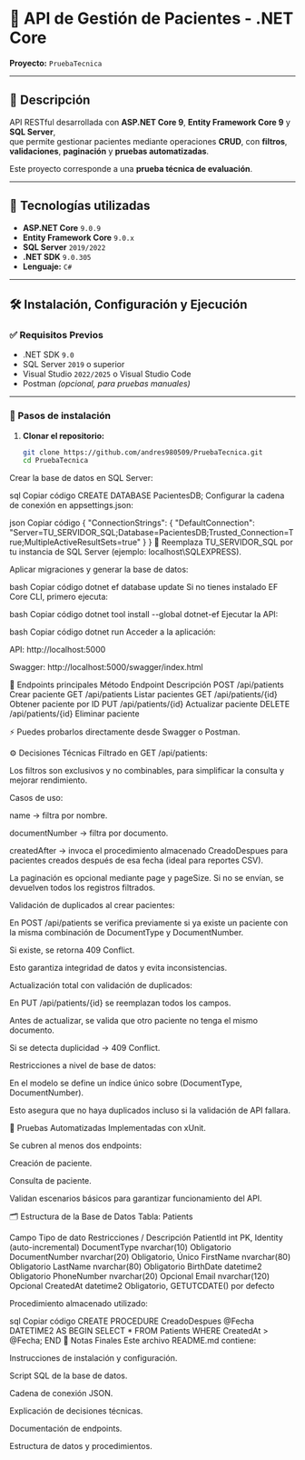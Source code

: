 # 🏥 API de Gestión de Pacientes - .NET Core  

**Proyecto:** `PruebaTecnica`  

---

## 📖 Descripción  

API RESTful desarrollada con **ASP.NET Core 9**, **Entity Framework Core 9** y **SQL Server**,  
que permite gestionar pacientes mediante operaciones **CRUD**, con **filtros**, **validaciones**, **paginación** y **pruebas automatizadas**.  

Este proyecto corresponde a una **prueba técnica de evaluación**.  

---

## 🚀 Tecnologías utilizadas  

- **ASP.NET Core** `9.0.9`  
- **Entity Framework Core** `9.0.x`  
- **SQL Server** `2019/2022`  
- **.NET SDK** `9.0.305`  
- **Lenguaje:** `C#`  

---

## 🛠️ Instalación, Configuración y Ejecución  

### ✅ Requisitos Previos  

- .NET SDK `9.0`  
- SQL Server `2019` o superior  
- Visual Studio `2022/2025` o Visual Studio Code  
- Postman *(opcional, para pruebas manuales)*  

---

### 📂 Pasos de instalación  

1. **Clonar el repositorio:**  

   ```bash
   git clone https://github.com/andres980509/PruebaTecnica.git
   cd PruebaTecnica
Crear la base de datos en SQL Server:

sql
Copiar código
CREATE DATABASE PacientesDB;
Configurar la cadena de conexión en appsettings.json:

json
Copiar código
{
  "ConnectionStrings": {
    "DefaultConnection": "Server=TU_SERVIDOR_SQL;Database=PacientesDB;Trusted_Connection=True;MultipleActiveResultSets=true"
  }
}
🔧 Reemplaza TU_SERVIDOR_SQL por tu instancia de SQL Server (ejemplo: localhost\\SQLEXPRESS).

Aplicar migraciones y generar la base de datos:

bash
Copiar código
dotnet ef database update
Si no tienes instalado EF Core CLI, primero ejecuta:

bash
Copiar código
dotnet tool install --global dotnet-ef
Ejecutar la API:

bash
Copiar código
dotnet run
Acceder a la aplicación:

API: http://localhost:5000

Swagger: http://localhost:5000/swagger/index.html

🔗 Endpoints principales
Método	Endpoint	Descripción
POST	/api/patients	Crear paciente
GET	/api/patients	Listar pacientes
GET	/api/patients/{id}	Obtener paciente por ID
PUT	/api/patients/{id}	Actualizar paciente
DELETE	/api/patients/{id}	Eliminar paciente

⚡ Puedes probarlos directamente desde Swagger o Postman.

⚙️ Decisiones Técnicas
Filtrado en GET /api/patients:

Los filtros son exclusivos y no combinables, para simplificar la consulta y mejorar rendimiento.

Casos de uso:

name → filtra por nombre.

documentNumber → filtra por documento.

createdAfter → invoca el procedimiento almacenado CreadoDespues para pacientes creados después de esa fecha (ideal para reportes CSV).

La paginación es opcional mediante page y pageSize. Si no se envían, se devuelven todos los registros filtrados.

Validación de duplicados al crear pacientes:

En POST /api/patients se verifica previamente si ya existe un paciente con la misma combinación de DocumentType y DocumentNumber.

Si existe, se retorna 409 Conflict.

Esto garantiza integridad de datos y evita inconsistencias.

Actualización total con validación de duplicados:

En PUT /api/patients/{id} se reemplazan todos los campos.

Antes de actualizar, se valida que otro paciente no tenga el mismo documento.

Si se detecta duplicidad → 409 Conflict.

Restricciones a nivel de base de datos:

En el modelo se define un índice único sobre (DocumentType, DocumentNumber).

Esto asegura que no haya duplicados incluso si la validación de API fallara.

🧪 Pruebas Automatizadas
Implementadas con xUnit.

Se cubren al menos dos endpoints:

Creación de paciente.

Consulta de paciente.

Validan escenarios básicos para garantizar funcionamiento del API.

🗂️ Estructura de la Base de Datos
Tabla: Patients

Campo	Tipo de dato	Restricciones / Descripción
PatientId	int	PK, Identity (auto-incremental)
DocumentType	nvarchar(10)	Obligatorio
DocumentNumber	nvarchar(20)	Obligatorio, Único
FirstName	nvarchar(80)	Obligatorio
LastName	nvarchar(80)	Obligatorio
BirthDate	datetime2	Obligatorio
PhoneNumber	nvarchar(20)	Opcional
Email	nvarchar(120)	Opcional
CreatedAt	datetime2	Obligatorio, GETUTCDATE() por defecto

Procedimiento almacenado utilizado:

sql
Copiar código
CREATE PROCEDURE CreadoDespues
  @Fecha DATETIME2
AS
BEGIN
  SELECT *
  FROM Patients
  WHERE CreatedAt > @Fecha;
END
📄 Notas Finales
Este archivo README.md contiene:

Instrucciones de instalación y configuración.

Script SQL de la base de datos.

Cadena de conexión JSON.

Explicación de decisiones técnicas.

Documentación de endpoints.

Estructura de datos y procedimientos.

